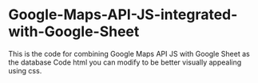 # Google-Maps-API-JS-integrated-with-Google-Sheet
This is the code for combining Google Maps API JS with Google Sheet as the database
Code html you can modify to be better visually appealing using css.
